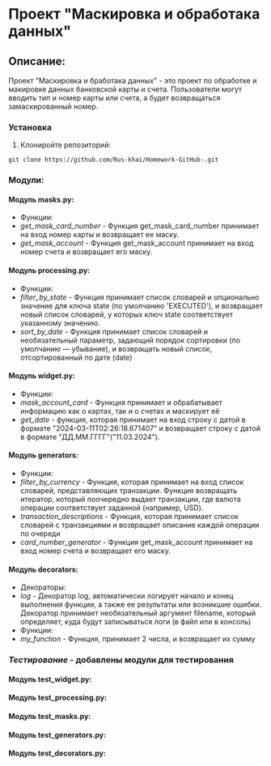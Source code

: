 # Проект "Маскировка и обработака данных"

## Описание:
Проект "Маскировка и бработака данных" - это проект по обработке и макировке данных банковской карты и счета.
Пользователи могут вводить тип и номер карты или счета, а будет возвращаться замаскированный номер.

### Установка
1. Клониройте репозиторий:
```
git clone https://github.com/Rus-khai/Homework-GitHub-.git
```
### **Модули:**
#### Модуль **masks.py:**
- Функции:
- *get_mask_card_number* - Функция get_mask_card_number принимает на вход номер карты и возвращает ее маску.
- *get_mask_account* - Функция get_mask_account принимает на вход номер счета и возвращает его маску.
#### Модуль **processing.py:**
- Функции:
- *filter_by_state* - Функция принимает список словарей и опционально значение для ключа
   state (по умолчанию 'EXECUTED'), и возвращает новый список словарей,
   у которых ключ state соответствует указанному значению.
- *sort_by_date* - Функция принимает список словарей и необязательный параметр,
    задающий порядок сортировки (по умолчанию — убывание),
    и возвращать новый список, отсортированный по дате (date)
#### Модуль **widget.py:**
- Функции:
- *mask_account_card* - Функция принимает и обрабатывает информацию как о картах, так и о счетах и маскирует её
- *get_date* - функция, которая принимает на вход строку с датой в формате
    "2024-03-11T02:26:18.671407"
    и возвращает строку с датой в формате
    "ДД.ММ.ГГГГ"("11.03.2024").
#### Модуль **generators:**
- Функции:
- *filter_by_currency* - Функция, которая принимает на вход список словарей, представляющих транзакции.
    Функция возвращать итератор, который поочередно выдает транзакции,
    где валюта операции соответствует заданной (например, USD).
- *transaction_descriptions* - Функция, которая принимает список словарей с транзакциями и возвращает описание каждой операции по очереди
- *card_number_generator* - Функция get_mask_account принимает на вход номер счета и возвращает его маску.
#### Модуль **decorators:**
- Декораторы:
- *log* - Декоратор log, автоматически логирует начало и конец выполнения функции,
    а также ее результаты или возникшие ошибки.
    Декоратор принимает необязательный аргумент filename,
    который определяет, куда будут записываться логи (в файл или в консоль)
- Функции:
- *my_function* - Функция, принимает 2 числа, и возвращает их сумму
### *Тестирование* - добавлены модули для тестирования


#### Модуль **test_widget.py:**
#### Модуль **test_processing.py:**
#### Модуль **test_masks.py:**
#### Модуль **test_generators.py:**
#### Модуль **test_decorators.py:**


